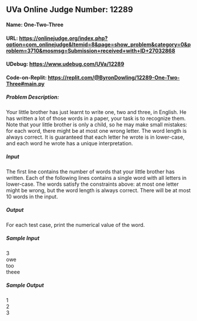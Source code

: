 ## UVa Online Judge Number: 12289
#### Name: One-Two-Three
#### URL: https://onlinejudge.org/index.php?option=com_onlinejudge&Itemid=8&page=show_problem&category=0&problem=3710&mosmsg=Submission+received+with+ID+27032868
#### UDebug: https://www.udebug.com/UVa/12289
#### Code-on-Replit: https://replit.com/@ByronDowling/12289-One-Two-Three#main.py

##### Problem Description:
Your little brother has just learnt to write one, two and three, in English. He has written a lot of those words in a paper, your task is to recognize them. Note that your little brother is only a child, so he may make small mistakes: for each word, there might be at most one wrong letter. The word length is always correct. It is guaranteed that each letter he wrote is in lower-case, and each word he wrote has a unique interpretation.

##### Input
The first line contains the number of words that your little brother has written. Each of the following lines contains a single word with all letters in lower-case. The words satisfy the constraints above: at most one letter might be wrong, but the word length is always correct. There will be at most 10 words in the input.

##### Output
For each test case, print the numerical value of the word.

##### Sample Input
3\
owe\
too\
theee

##### Sample Output
1\
2\
3
